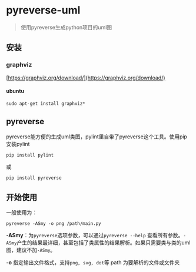 # pyreverse-uml

> 使用pyreverse生成python项目的uml图
## 安装
### graphviz
[https://graphviz.org/download/](https://graphviz.org/download/)

#### ubuntu
```
sudo apt-get install graphviz*
```
## pyreverse
pyreverse能方便的生成uml类图，pylint里自带了pyreverse这个工具。使用pip安装pylint
```
pip install pylint
```
或
```
pip install pyreverse
```

## 开始使用
一般使用为：
```
pyreverse -ASmy -o png /path/main.py
```
**-ASmy**：为`pyreverse`选项参数，可以通过`pyreverse --help` 查看所有参数。`-ASmy`产生的结果最详细，甚至包括了类属性的结果解析。如果只需要类与类的uml图，建议不加`-ASmy`。

**-o** 指定输出文件格式，支持`png, svg, dot`等
path 为要解析的文件或文件夹